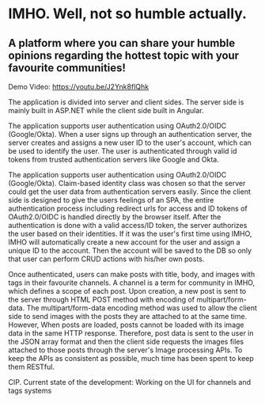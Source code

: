# IMHO. Well, not so humble actually.

## A platform where you can share your humble opinions regarding the hottest topic with your favourite communities!

Demo Video: https://youtu.be/J2Ynk8flQhk



The application is divided into server and client sides. The server side is mainly built in ASP.NET while the client side built in Angular.

The application supports user authentication using OAuth2.0/OIDC (Google/Okta). When a user signs up through an authentication server, the server creates and assigns a new user ID to the user's account, which can be used to identify the user. The user is authenticated through valid id tokens from trusted authentication servers like Google and Okta. 



The application supports user authentication using OAuth2.0/OIDC (Google/Okta). Claim-based identity class was chosen so that the server could get the user data from authentication servers easily. Since the client side is designed to give the users feelings of an SPA, the entire authentication process including redirect urls for access and ID tokens of OAuth2.0/OIDC is handled directly by the browser itself. After the authentication is done with a valid access/ID token, the server authorizes the user based on their identities. If it was the user's first time using IMHO, IMHO will automatically create a new account for the user and assign a unique ID to the account. Then the account will be saved to the DB so only that user can perform CRUD actions with his/her own posts.

Once authenticated, users can make posts with title, body, and images with tags in their favourite channels.
A channel is a term for community in IMHO, which defines a scope of each post. Upon creation, a new post is sent to the server through HTML POST method with encoding of multipart/form-data. The multipart/form-data encoding method was used to allow the client side to send images with the posts they are attached to at the same time.  However, When posts are loaded, posts cannot be loaded with its image data in the same HTTP response. Therefore, post data is sent to the user in the JSON array format and then the client side requests the images files attached to those posts through the server's Image processing APIs. To keep the APIs as consistent as possible, much time has been spent to keep them RESTful.

CIP.
Current state of the development:
Working on the UI for channels and tags systems





